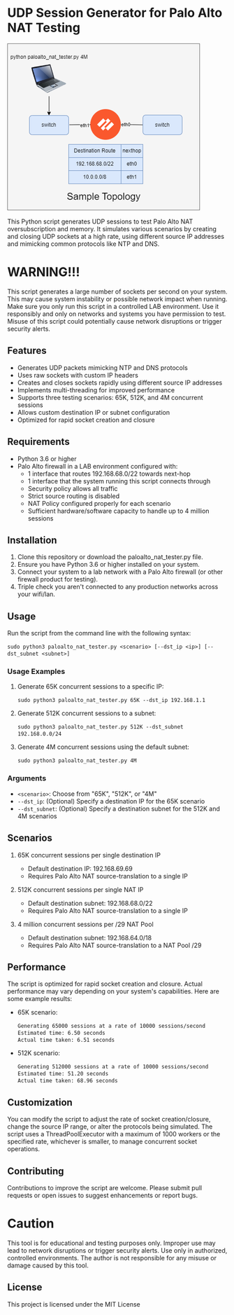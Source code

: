 # UDP Session Generator for Palo Alto NAT Testing
![Sample Topology](img/paloalto_nat_tester.drawio.png)

This Python script generates UDP sessions to test Palo Alto NAT oversubscription and memory. It simulates various scenarios by creating and closing UDP sockets at a high rate, using different source IP addresses and mimicking common protocols like NTP and DNS.

# WARNING!!!

This script generates a large number of sockets per second on your system. This may cause system instability or possible network impact when running. Make sure you only run this script in a controlled LAB environment. Use it responsibly and only on networks and systems you have permission to test. Misuse of this script could potentially cause network disruptions or trigger security alerts.

## Features

- Generates UDP packets mimicking NTP and DNS protocols
- Uses raw sockets with custom IP headers
- Creates and closes sockets rapidly using different source IP addresses
- Implements multi-threading for improved performance
- Supports three testing scenarios: 65K, 512K, and 4M concurrent sessions
- Allows custom destination IP or subnet configuration
- Optimized for rapid socket creation and closure

## Requirements

- Python 3.6 or higher
- Palo Alto firewall in a LAB environment configured with:
    - 1 interface that routes 192.168.68.0/22 towards next-hop
    - 1 interface that the system running this script connects through
    - Security policy allows all traffic
    - Strict source routing is disabled
    - NAT Policy configured properly for each scenario
    - Sufficient hardware/software capacity to handle up to 4 million sessions

## Installation

1. Clone this repository or download the paloalto_nat_tester.py file.
2. Ensure you have Python 3.6 or higher installed on your system.
3. Connect your system to a lab network with a Palo Alto firewall (or other firewall product for testing).
4. Triple check you aren't connected to any production networks across your wifi/lan. 

## Usage

Run the script from the command line with the following syntax:

```
sudo python3 paloalto_nat_tester.py <scenario> [--dst_ip <ip>] [--dst_subnet <subnet>]
```

### Usage Examples

1. Generate 65K concurrent sessions to a specific IP:
   ```
   sudo python3 paloalto_nat_tester.py 65K --dst_ip 192.168.1.1
   ```

2. Generate 512K concurrent sessions to a subnet:
   ```
   sudo python3 paloalto_nat_tester.py 512K --dst_subnet 192.168.0.0/24
   ```

3. Generate 4M concurrent sessions using the default subnet:
   ```
   sudo python3 paloalto_nat_tester.py 4M
   ```

### Arguments

- `<scenario>`: Choose from "65K", "512K", or "4M"
- `--dst_ip`: (Optional) Specify a destination IP for the 65K scenario
- `--dst_subnet`: (Optional) Specify a destination subnet for the 512K and 4M scenarios

## Scenarios

1. 65K concurrent sessions per single destination IP
   - Default destination IP: 192.168.69.69
   - Requires Palo Alto NAT source-translation to a single IP

2. 512K concurrent sessions per single NAT IP
   - Default destination subnet: 192.168.68.0/22
   - Requires Palo Alto NAT source-translation to a single IP

3. 4 million concurrent sessions per /29 NAT Pool
   - Default destination subnet: 192.168.64.0/18
   - Requires Palo Alto NAT source-translation to a NAT Pool /29

## Performance

The script is optimized for rapid socket creation and closure. Actual performance may vary depending on your system's capabilities. Here are some example results:

- 65K scenario:
  ```
  Generating 65000 sessions at a rate of 10000 sessions/second
  Estimated time: 6.50 seconds
  Actual time taken: 6.51 seconds
  ```

- 512K scenario:
  ```
  Generating 512000 sessions at a rate of 10000 sessions/second
  Estimated time: 51.20 seconds
  Actual time taken: 68.96 seconds
  ```

## Customization

You can modify the script to adjust the rate of socket creation/closure, change the source IP range, or alter the protocols being simulated. The script uses a ThreadPoolExecutor with a maximum of 1000 workers or the specified rate, whichever is smaller, to manage concurrent socket operations.

## Contributing

Contributions to improve the script are welcome. Please submit pull requests or open issues to suggest enhancements or report bugs.

# Caution

This tool is for educational and testing purposes only. Improper use may lead to network disruptions or trigger security alerts. Use only in authorized, controlled environments. The author is not responsible for any misuse or damage caused by this tool.

## License

This project is licensed under the MIT License